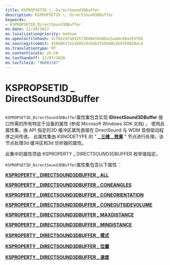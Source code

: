 ```yaml
---
title: KSPROPSETID \_ DirectSound3DBuffer
description: KSPROPSETID \_ DirectSound3DBuffer
keywords:
- KSPROPSETID_DirectSound3DBuffer
ms.date: 11/28/2017
ms.localizationpriority: medium
ms.openlocfilehash: 3cfb5c87a932573046b59a06a15a4dc68a165f0d
ms.sourcegitcommit: 418e6617e2a695c9cb4b37b5b60e264760858acd
ms.translationtype: MT
ms.contentlocale: zh-CN
ms.lasthandoff: 12/07/2020
ms.locfileid: "96801107"
---
```

# <a name="kspropsetid_directsound3dbuffer"></a>KSPROPSETID \_ DirectSound3DBuffer


## <span id="ddk_kspropsetid_directsound3dbuffer_ks"></span><span id="DDK_KSPROPSETID_DIRECTSOUND3DBUFFER_KS"></span>


`KSPROPSETID_DirectSound3DBuffer`属性集包含实现 **IDirectSound3DBuffer** 接口所需的所有特定于设备的属性 (参阅 Microsoft Windows SDK 文档) 。 使用此属性集，由 API 指定的3D 缓冲区属性直接在 DirectSound 与 WDM 音频驱动程序之间传递。 此属性集由 KSNODETYPE 的 " [**\_ 三维 \_ 效果**](ksnodetype-3d-effects.md) " 节点进行处理，该节点处理3d 缓冲区和3d 侦听器的属性。

此集中的属性项由 KSPROPERTY \_ DIRECTSOUND3DBUFFER 枚举值指定。

`KSPROPSETID_DirectSound3DBuffer`属性集包含以下属性：

[**KSPROPERTY \_ DIRECTSOUND3DBUFFER \_ ALL**](ksproperty-directsound3dbuffer-all.md)

[**KSPROPERTY \_ DIRECTSOUND3DBUFFER \_ CONEANGLES**](ksproperty-directsound3dbuffer-coneangles.md)

[**KSPROPERTY \_ DIRECTSOUND3DBUFFER \_ CONEORIENTATION**](ksproperty-directsound3dbuffer-coneorientation.md)

[**KSPROPERTY \_ DIRECTSOUND3DBUFFER \_ CONEOUTSIDEVOLUME**](ksproperty-directsound3dbuffer-coneoutsidevolume.md)

[**KSPROPERTY \_ DIRECTSOUND3DBUFFER \_ MAXDISTANCE**](ksproperty-directsound3dbuffer-maxdistance.md)

[**KSPROPERTY \_ DIRECTSOUND3DBUFFER \_ MINDISTANCE**](ksproperty-directsound3dbuffer-mindistance.md)

[**KSPROPERTY \_ DIRECTSOUND3DBUFFER \_ 模式**](ksproperty-directsound3dbuffer-mode.md)

[**KSPROPERTY \_ DIRECTSOUND3DBUFFER \_ 位置**](ksproperty-directsound3dbuffer-position.md)

[**KSPROPERTY \_ DIRECTSOUND3DBUFFER \_ 速度**](ksproperty-directsound3dbuffer-velocity.md)

 

 





